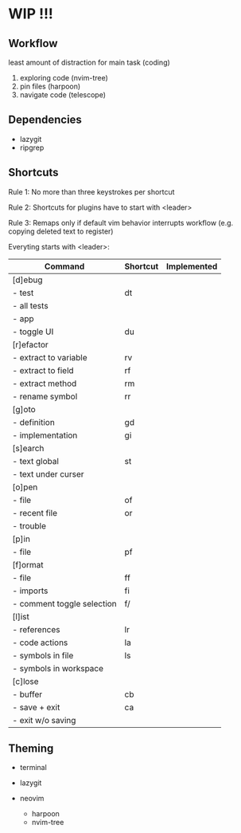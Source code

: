 # WIP !!!

## Workflow

least amount of distraction for main task (coding)

1. exploring code (nvim-tree)
2. pin files (harpoon)
3. navigate code (telescope)

## Dependencies

- lazygit
- ripgrep

## Shortcuts

Rule 1: No more than three keystrokes per shortcut

Rule 2: Shortcuts for plugins have to start with \<leader>

Rule 3: Remaps only if default vim behavior interrupts workflow (e.g. copying deleted text to register)

Everyting starts with \<leader>:

| Command | Shortcut | Implemented |
| --- | --- | --- |
| [d]ebug | |
| - test | dt |
| - all tests | |
| - app | |
| - toggle UI | du |
| [r]efactor | |
| - extract to variable | rv | 
| - extract to field | rf |
| - extract method | rm |
| - rename symbol | rr |
| [g]oto | |
| - definition | gd |
| - implementation | gi |
| [s]earch | |
| - text global | st |
| - text under curser | |
| [o]pen | |
| - file | of |
| - recent file | or |
| - trouble | |
| [p]in | |
| - file | pf |
| [f]ormat | |
| - file | ff |
| - imports | fi |
| - comment toggle selection | f/ |
| [l]ist | |
| - references | lr |
| - code actions | la |
| - symbols in file | ls |
| - symbols in workspace | |
| [c]lose | |
| - buffer | cb |
| - save + exit | ca |
| - exit w/o saving | |

## Theming

- terminal 

- lazygit

- neovim

    - harpoon
    - nvim-tree
